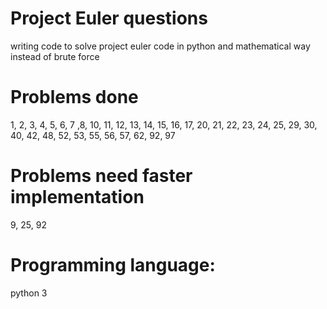 # Project Euler questions
writing code to solve project euler code in python and mathematical way instead of brute force

# Problems done
1, 2, 3, 4, 5, 6, 7 ,8, 10, 11, 12, 13, 14, 15, 16, 17, 20, 21, 22, 23, 24, 25, 29, 30, 40, 42, 48, 52, 53, 55,
56, 57, 62, 92, 97

# Problems need faster implementation
9, 25, 92

# Programming language:
python 3